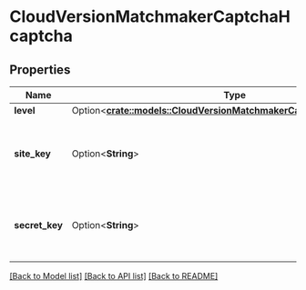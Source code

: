 # CloudVersionMatchmakerCaptchaHcaptcha

## Properties

Name | Type | Description | Notes
------------ | ------------- | ------------- | -------------
**level** | Option<[**crate::models::CloudVersionMatchmakerCaptchaHcaptchaLevel**](CloudVersionMatchmakerCaptchaHcaptchaLevel.md)> |  | [optional]
**site_key** | Option<**String**> | Site key for your hCaptcha application. Must be set. | [optional]
**secret_key** | Option<**String**> | Secret key for your hCaptcha application. Must be set. | [optional]

[[Back to Model list]](../README.md#documentation-for-models) [[Back to API list]](../README.md#documentation-for-api-endpoints) [[Back to README]](../README.md)


